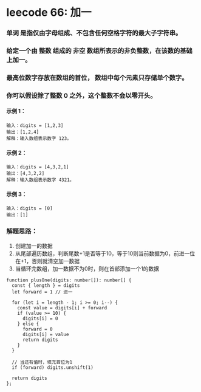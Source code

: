 # leecode 66: 加一
### 单词 是指仅由字母组成、不包含任何空格字符的最大子字符串。
### 给定一个由 整数 组成的 非空 数组所表示的非负整数，在该数的基础上加一。
### 最高位数字存放在数组的首位， 数组中每个元素只存储单个数字。
### 你可以假设除了整数 0 之外，这个整数不会以零开头。
#### 示例 1：
```
输入：digits = [1,2,3]
输出：[1,2,4]
解释：输入数组表示数字 123。
```
#### 示例 2：
```
输入：digits = [4,3,2,1]
输出：[4,3,2,2]
解释：输入数组表示数字 4321。
```
#### 示例 3：
```
输入：digits = [0]
输出：[1]
```
### 解题思路：
1. 创建加一的数据
2. 从尾部遍历数组，判断尾数+1是否等于10，等于10则当前数据为0，前进一位在+1，否则就清空加一数据
3. 当循环完数组，加一数据不为0时，则在首部添加一个1的数据
```
function plusOne(digits: number[]): number[] {
  const { length } = digits
  let forward = 1 // 进一
  
  for (let i = length - 1; i >= 0; i--) {
    const value = digits[i] + forward
    if (value >= 10) {
      digits[i] = 0
    } else {
      forward = 0
      digits[i] = value
      return digits
    }
  }

  // 当还有值时，填充首位为1
  if (forward) digits.unshift(1)

  return digits
};
```
